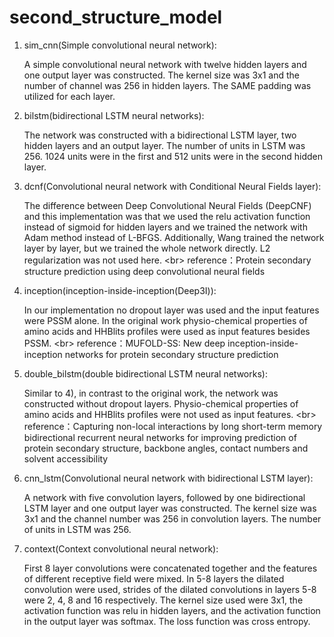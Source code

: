 # second_structure_model

1. sim_cnn(Simple convolutional neural network): 

	A simple convolutional neural network with twelve hidden layers and one output layer was constructed.  The kernel size was 3x1 and the number of channel was 256 in hidden layers. The SAME padding was utilized for each layer. 

2. bilstm(bidirectional LSTM neural networks):

	The network was constructed with a bidirectional LSTM layer, two hidden layers and an output layer. The number of units in LSTM was 256. 1024 units were in the first and 512 units were in the second hidden layer.

3. dcnf(Convolutional neural network with Conditional Neural Fields layer): 

	The difference between Deep Convolutional Neural Fields (DeepCNF) and this implementation was that we used the relu activation function instead of sigmoid for hidden layers and we trained the network with Adam method instead of L-BFGS. Additionally, Wang trained the network layer by layer, but we trained the whole network directly. L2 regularization was not used here.  <br\>
	reference：Protein secondary structure prediction using deep convolutional neural fields

4. inception(inception-inside-inception(Deep3I)): 

	In our implementation no dropout layer was used and the input features were PSSM alone. In the original work physio-chemical properties of amino acids and HHBlits profiles were used as input features besides PSSM. <br\>
	reference：MUFOLD-SS: New deep inception-inside-inception networks for protein secondary structure prediction

5. double_bilstm(double bidirectional LSTM neural networks):

	Similar to 4), in contrast to the original work, the network was constructed without dropout layers. Physio-chemical properties of amino acids and HHBlits profiles were not used as input features.  <br\>
	reference：Capturing non-local interactions by long short-term memory bidirectional recurrent neural networks for improving prediction of protein secondary structure, backbone angles, contact numbers and solvent accessibility
	
6. cnn_lstm(Convolutional neural network with bidirectional LSTM layer):

	A network with five convolution layers, followed by one bidirectional LSTM layer and one output layer was constructed. The kernel size was 3x1 and the channel number was 256 in convolution layers. The number of units in LSTM was 256.

7. context(Context convolutional neural network):

	First 8 layer convolutions were concatenated together and the features of different receptive field were mixed. In 5-8 layers the dilated convolution were used, strides of the dilated convolutions in layers 5-8 were 2, 4, 8 and 16 respectively. The kernel size used were 3x1, the activation function was relu in hidden layers, and the activation function in the output layer was softmax. The loss function was cross entropy.
